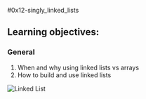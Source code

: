 #0x12-singly_linked_lists  
## Learning objectives:  
### General  

1. When and why using linked lists vs arrays  
2. How to build and use linked lists  

![Linked List](https://media.geeksforgeeks.org/wp-content/cdn-uploads/gq/2013/03/Linkedlist.png)



